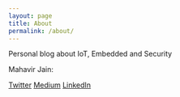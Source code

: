 ```yaml
---
layout: page
title: About
permalink: /about/
---
```


Personal blog about IoT, Embedded and Security

Mahavir Jain:

[Twitter](https://twitter.com/mahavirjain)
[Medium](https://medium.com/@mahavirjain)
[LinkedIn](https://www.linkedin.com/in/mahavirjain/)

